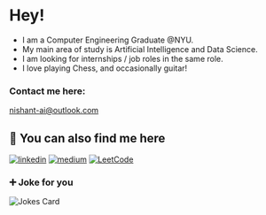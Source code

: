 
# Hey!

- I am a Computer Engineering Graduate @NYU.
- My main area of study is Artificial Intelligence and Data Science.
- I am looking for internships / job roles in the same role.
- I love playing Chess, and occasionally guitar!

### Contact me here:

nishant-ai@outlook.com

## 🔗 You can also find me here
[![linkedin](https://img.shields.io/badge/linkedin-0A66C2?style=for-the-badge&logo=linkedin&logoColor=white)](https://www.linkedin.com/in/nishantsh20/)
[![medium](https://img.shields.io/badge/Medium-12100E?style=for-the-badge&logo=medium&logoColor=white)](https://neeshant.medium.com/)
[![LeetCode](https://img.shields.io/badge/LeetCode-000000?style=for-the-badge&logo=LeetCode&logoColor=#d16c06)](https://leetcode.com/Nishhant/)


### ➕ Joke for you
![Jokes Card](https://readme-jokes.vercel.app/api)

